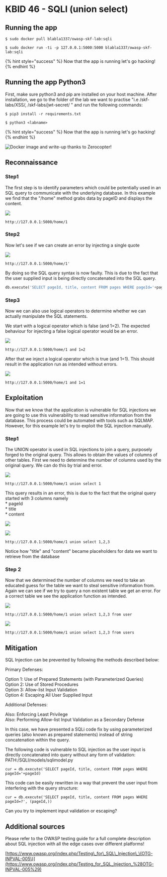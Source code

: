 # KBID 46 - SQLI \(union select\)

## Running the app

```text
$ sudo docker pull blabla1337/owasp-skf-lab:sqli
```

```text
$ sudo docker run -ti -p 127.0.0.1:5000:5000 blabla1337/owasp-skf-lab:sqli
```

{% hint style="success" %}
Now that the app is running let's go hacking!
{% endhint %}

## Running the app Python3

First, make sure python3 and pip are installed on your host machine.
After installation, we go to the folder of the lab we want to practise 
"i.e /skf-labs/XSS/, /skf-labs/jwt-secret/ " and run the following commands:

```
$ pip3 install -r requirements.txt
```

```
$ python3 <labname>
```

{% hint style="success" %}
 Now that the app is running let's go hacking!
{% endhint %}


![Docker image and write-up thanks to Zerocopter!](.gitbook/assets/zerocopter-logo.jpeg)

## Reconnaissance

### Step1

The first step is to identify parameters which could be potentially used in an SQL query to communicate with the underlying database. In this example we find that the "/home" method grabs data by pageID and displays the content.

![](.gitbook/assets/screen-shot-2019-01-10-at-11.54.46.png)

```text
http://127.0.0.1:5000/home/1
```

### Step2

Now let's see if we can create an error by injecting a single quote

![](.gitbook/assets/sqli2.png)

```text
http://127.0.0.1:5000/home/1'
```

By doing so the SQL query syntax is now faulty. This is due to the fact that the user supplied input is being directly concatenated into the SQL query.

```python
db.execute('SELECT pageId, title, content FROM pages WHERE pageId='+pageId)
```

### Step3

Now we can also use logical operators to determine whether we can actually manipulate the SQL statements.

We start with a logical operator which is false \(and 1=2\). The expected behaviour for injecting a false logical operator would be an error.

![](.gitbook/assets/sqli3.png)

```text
http://127.0.0.1:5000/home/1 and 1=2
```

After that we inject a logical operator which is true \(and 1=1\). This should result in the application run as intended without errors.

![](.gitbook/assets/screen-shot-2019-01-10-at-12.05.59.png)

```text
http://127.0.0.1:5000/home/1 and 1=1
```

## Exploitation

Now that we know that the application is vulnerable for SQL injections we are going to use this vulnerability to read sensitive information from the database. This process could be automated with tools such as SQLMAP. However, for this example let's try to exploit the SQL injection manually.

### Step1

The UNION operator is used in SQL injections to join a query, purposely forged to the original query. This allows to obtain the values of columns of other tables. First we need to determine the number of columns used by the original query. We can do this by trial and error.

![](.gitbook/assets/sqli5.png)

```text
http://127.0.0.1:5000/home/1 union select 1
```

This query results in an error, this is due to the fact that the original query started with 3 columns namely  
\* pageId  
\* title  
\* content

![](.gitbook/assets/sqli-table.png)

![](.gitbook/assets/screen-shot-2019-01-10-at-12.06.27.png)

```text
http://127.0.0.1:5000/home/1 union select 1,2,3
```

Notice how "title" and "content" became placeholders for data we want to retrieve from the database

### Step 2

Now that we determined the number of columns we need to take an educated guess for the table we want to steal sensitive information from. Again we can see if we try to query a non existent table we get an error. For a correct table we see the application function as intended.

![](.gitbook/assets/sqli7.png)

```text
http://127.0.0.1:5000/home/1 union select 1,2,3 from user
```

![](.gitbook/assets/screen-shot-2019-01-10-at-12.07.42.png)

```text
http://127.0.0.1:5000/home/1 union select 1,2,3 from users
```

## Mitigation
SQL Injection can be prevented by following the methods described below:

Primary Defenses:

Option 1: Use of Prepared Statements (with Parameterized Queries)\
Option 2: Use of Stored Procedures\
Option 3: Allow-list Input Validation\
Option 4: Escaping All User Supplied Input

Additional Defenses:

Also: Enforcing Least Privilege\
Also: Performing Allow-list Input Validation as a Secondary Defense

In this case, we have presented a SQLi code fix by using parameterized queries (also known as prepared statements) instead of string concatenation within the query.

The following code is vulnerable to SQL injection as the user input is directly concatenated into query without any form of validation:
PATH:/SQLI/models/sqlimodel.py

```
cur = db.execute('SELECT pageId, title, content FROM pages WHERE pageId='+pageId)
```

This code can be easily rewritten in a way that prevent the user input from interfering with the query structure:

```
cur = db.execute('SELECT pageId, title, content FROM pages WHERE pageId=?', (pageId,))
```

Can you try to implement input validation or escaping?



## Additional sources

Please refer to the OWASP testing guide for a full complete description about SQL injection with all the edge cases over different platforms!

[https://www.owasp.org/index.php/Testing\_for\_SQL\_Injection\_\(OTG-INPVAL-005\)](https://www.owasp.org/index.php/Testing_for_SQL_Injection_%28OTG-INPVAL-005%29)

